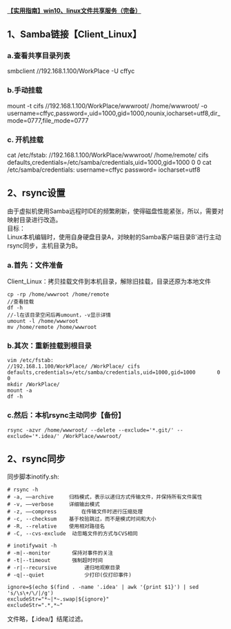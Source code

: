 #### [【实用指南】win10、linux文件共享服务（完备）](https://segmentfault.com/a/1190000022383656)


1、Samba链接【Client_Linux】
----
### a.查看共享目录列表
smbclient //192.168.1.100/WorkPlace -U cffyc
### b.手动挂载
mount -t cifs //192.168.1.100/WorkPlace/wwwroot/ /home/wwwroot/ -o username=cffyc,password=<passwd>,uid=1000,gid=1000,nounix,iocharset=utf8,dir_mode=0777,file_mode=0777
### c. 开机挂载
cat /etc/fstab:
//192.168.1.100/WorkPlace/wwwroot/ /home/remote/ cifs defaults,credentials=/etc/samba/credentials,uid=1000,gid=1000   	0 	0
cat /etc/samba/credentials:
username=cffyc
password=<passwd>
iocharset=utf8 

2、rsync设置
----
由于虚拟机使用Samba远程时IDE的频繁刷新，使得磁盘性能紧张，所以，需要对映射目录进行改造。  
目标：  
Linux本机编辑时，使用自身硬盘目录A，对映射的Samba客户端目录B'进行主动rsync同步，主机目录为B。
### a.首先：文件准备
Client_Linux：拷贝挂载文件到本机目录，解除旧挂载，目录还原为本地文件
```
cp -rp /home/wwwroot /home/remote
//查看挂载
df -h
//-l在该目录空闲后再umount，-v显示详情
umount -l /home/wwwroot 
mv /home/remote /home/wwwroot
```
### b.其次：重新挂载到根目录
```
vim /etc/fstab:
//192.168.1.100/WorkPlace/ /WorkPlace/ cifs defaults,credentials=/etc/samba/credentials,uid=1000,gid=1000   	0 	0
mkdir /WorkPlace/
mount -a
df -h
```
### c.然后：本机rsync主动同步【备份】
```
rsync -azvr /home/wwwroot/ --delete --exclude='*.git/' --exclude='*.idea/' /WorkPlace/wwwroot/
```

2、rsync同步
----
同步脚本inotify.sh:
``` 
# rsync -h
# -a, ––archive		归档模式，表示以递归方式传输文件，并保持所有文件属性
# -v, ––verbose		详细输出模式
# -z, ––compress	    在传输文件时进行压缩处理
# -c, --checksum    基于校验跳过，而不是模式时间和大小
# -R, --relative    使用相对路径名
# -C, --cvs-exclude  动忽略文件的方式与CVS相同

# inotifywait -h
# -m|--monitor	     保持对事件的关注
# -t|--timeout	     强制超时时间
# -r|--recursive	     递归地观察目录
# -q|--quiet    	     少打印(仅打印事件)

ignore=$(echo $(find . -name '.idea' | awk '{print $1}') | sed 's/\s\+/\/|/g')
excludeStr="*~|*~.swap|${ignore}" 
excludeStr=".*,*~" 
```
文件略，【.idea/】结尾过滤。
